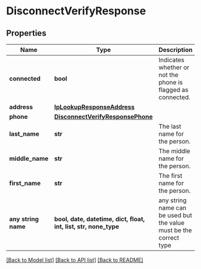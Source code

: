 # DisconnectVerifyResponse


## Properties
Name | Type | Description | Notes
------------ | ------------- | ------------- | -------------
**connected** | **bool** | Indicates whether or not the phone is flagged as connected. | [optional] 
**address** | [**IpLookupResponseAddress**](IpLookupResponseAddress.md) |  | [optional] 
**phone** | [**DisconnectVerifyResponsePhone**](DisconnectVerifyResponsePhone.md) |  | [optional] 
**last_name** | **str** | The last name for the person. | [optional] 
**middle_name** | **str** | The middle name for the person. | [optional] 
**first_name** | **str** | The first name for the person. | [optional] 
**any string name** | **bool, date, datetime, dict, float, int, list, str, none_type** | any string name can be used but the value must be the correct type | [optional]

[[Back to Model list]](../README.md#documentation-for-models) [[Back to API list]](../README.md#documentation-for-api-endpoints) [[Back to README]](../README.md)


